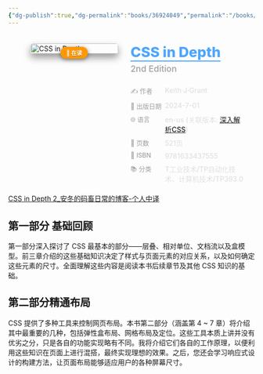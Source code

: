 ```yaml
---
{"dg-publish":true,"dg-permalink":"books/36924049","permalink":"/books/36924049/","title":"CSS in Depth","metatags":{"description":"To create web designs that delight, entertain, and impress your users, you need to know CSS in depth!Go beyond the basics of CSS and discover web design techniques that range from clever to mind-blowing! This totally revised new edition of CSS in Depth expands your CSS skills with the patterns, layouts, and methods you need to deliver truly beautiful front ends.In CSS in Depth, Second Edition you will learn how to:- Create a web page with layout methods- Develop essential website components, like dropdown menus and modal dialog boxes- Make your website fully responsive across devices- Organize your CSS for easy future maintenance- Implement designer mockups with attention to detail- Use animations to guide user focus- Avoid common CSS pitfallsCSS in Depth has given thousands of web developers the tools and the inspiration to make sites that really pop. This second edition is packed with the latest best practices, new CSS language features, and essential advice on how to organize and maintain your CSS codebase.about the bookCSS in Depth, Second Edition deep dives into the CSS techniques used by the world’s most skilled web developers. It builds an in-depth understanding of how CSS works the way it does, with a laser focus on essential topics like vertical centering, margin collapsing, and positioning. Inside, you’ll learn how to build and organize a modular CSS codebase so that it’s easy to understand, maintain, and reuse.This new edition is fully revised to cover the latest additions to the CSS standard, such as cascade layers, logical properties, new color functions, subgrid, and container queries. Bottom line: this book will make you a better web designer and your apps will look fantastic!Keith J. Grant is a Principal Software Engineer at Red Hat, where he works on front-end code for the Ansible Controller web application using JavaScript and CSS.","og:site_name":"DavonOs","og:title":"CSS in Depth 2nd","og:type":"book","og:url":"https://zuji.eu.org/books/36924049","og:image":"https://images.manning.com/360/480/resize/book/f/235f14b-90f6-43b8-8abd-62bc945d1624/Grant-2ed-HI.png","og:image:width":"50","og:image:alt":"bookcover"},"tags":["program/css"]}
---
```



<span><span></span></span><div class="book-info-container" style="display: flex; gap: 25px; align-items: flex-start;padding: 20px; border-radius: 12px;"><span></span><div class="cover-col" style="flex: 0 0 180px; position: relative;"><span></span><img src="https://images.manning.com/360/480/resize/book/f/235f14b-90f6-43b8-8abd-62bc945d1624/Grant-2ed-HI.png" style="width: 100%; border-radius: 6px;box-shadow: 0 8px 15px rgba(0,0,0,0.4);" alt="CSS in Depth"><div style="position: absolute; bottom: -10px; left: 50%; transform: translateX(-50%);background: #ff9800;color: #fff; padding: 4px 12px;border-radius: 20px; font-size: 0.8em; font-weight: bold;white-space: nowrap; box-shadow: 0 2px 8px rgba(0,0,0,0.5); z-index: 1;text-shadow: 0 1px 1px rgba(0,0,0,0.3);"><span>📖 在读</span></div></div><div class="info-col" style="flex: 1; min-width: 0;"><span></span><div style="margin-bottom: 15px;"><span></span><h1 style="font-size: 1.8rem; font-weight: 800;margin: 0 0 5px 0;color: #e0e0e0;"><span></span><a href="https://book.douban.com/subject/36924049/" target="_blank" style="color: #4da6ff; text-decoration: none;border-bottom: 2px solid #4da6ff;"><span>CSS in Depth</span></a></h1><div style="font-size: 1.1rem;color: #a0a0a0;font-weight: 500;line-height: 1.4;margin-top: 0;"><span>2nd Edition</span></div></div><div style="width: 100%;margin-top: 15px;display: flex;flex-direction: column;gap: 8px;"><span></span><div class="info-row" style="display: flex;align-items: flex-start;"><span></span><div style="width: 30%;color: #a0a0a0;font-weight: 500;font-size: 0.92em;"><span>✍️ 作者</span></div><div style="flex: 1;font-weight: 500;color: #e0e0e0;"><span>Keith·J·Grant</span></div></div><div class="info-row" style="display: flex;align-items: flex-start;"><span></span><div style="width: 30%;color: #a0a0a0;font-weight: 500;font-size: 0.92em;"><span>📅 出版日期</span></div><div style="flex: 1;font-weight: 500;color: #e0e0e0;">2024-7-01</div></div><div class="info-row" style="display: flex;align-items: flex-start;"><span></span><div style="width: 30%;color: #a0a0a0;font-weight: 500;font-size: 0.92em;"><span>🌐 语言</span></div><div style="flex: 1;font-weight: 500;color: #e0e0e0;"><span>en-us (关联版本: <a data-href="深入解析CSS" href="深入解析CSS" class="internal-link" target="_blank" rel="noopener nofollow">深入解析CSS</a>)</span></div></div><div class="info-row" style="display: flex;align-items: flex-start;"><span></span><div style="width: 30%;color: #a0a0a0;font-weight: 500;font-size: 0.92em;"><span>📄 页数</span></div><div style="flex: 1;font-weight: 500;color: #e0e0e0;"><span>521页</span></div></div><div class="info-row" style="display: flex;align-items: flex-start;"><span></span><div style="width: 30%;color: #a0a0a0;font-weight: 500;font-size: 0.92em;"><span>🔢 ISBN</span></div><div style="flex: 1;font-weight: 500;color: #e0e0e0;"><span>9781633437555</span></div></div><div class="info-row" style="display: flex;align-items: flex-start;"><span></span><div style="width: 30%;color: #a0a0a0;font-weight: 500;font-size: 0.92em;"><span>📚 分类</span></div><div style="flex: 1;font-weight: 500;color: #e0e0e0;"><span>T工业技术/TP自动化技术、计算机技术/TP393.0</span></div></div></div></div></div>
[CSS in Depth 2_安冬的码畜日常的博客-个人中译](https://blog.csdn.net/frgod/category_12700842_3.html?orderBy=1)

## 第一部分 基础回顾

第一部分深入探讨了 CSS 最基本的部分——层叠、相对单位、文档流以及盒模型。前三章介绍的这些基础知识决定了样式与页面元素的对应关系，以及如何确定这些元素的尺寸。全面理解这些内容是阅读本书后续章节及其他 CSS 知识的基础。

## 第二部分精通布局

CSS 提供了多种工具来控制网页布局。本书第二部分（涵盖第 4 ~ 7 章）将介绍其中最重要的几种，包括弹性盒布局、网格布局及定位。这些工具本质上讲并没有优劣之分，只是各自的功能实现略有不同。我将介绍它们各自的工作原理，以便利用这些知识在页面上进行混搭，最终实现理想的效果。之后，您还会学习响应式设计的构建方法，让页面布局能够适应用户的各种屏幕尺寸。